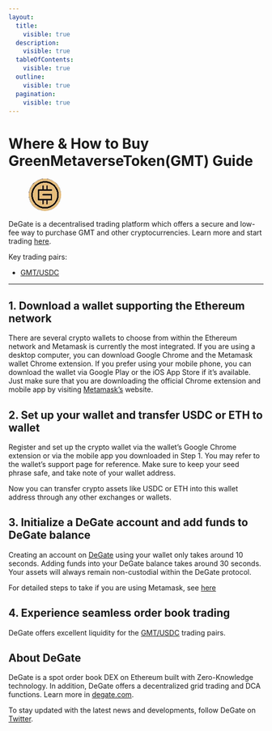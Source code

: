```yaml
---
layout:
  title:
    visible: true
  description:
    visible: true
  tableOfContents:
    visible: true
  outline:
    visible: true
  pagination:
    visible: true
---
```


# Where & How to Buy GreenMetaverseToken(GMT) Guide

<figure><img src="../.gitbook/assets/gmt_0xe3c408bd53c31c085a1746af401a4042954ff7401711367474675.jpg" alt="GMT" width="64" style="border-radius: 50%;"><figcaption></figcaption></figure>

DeGate is a decentralised trading platform which offers a secure and low-fee way to purchase GMT and other cryptocurrencies. Learn more and start trading [here](https://app.degate.com/trade/USDC/0xe3c408bd53c31c085a1746af401a4042954ff740?utm_source=howtobuy).&#x20;

Key trading pairs:

* [GMT/USDC](https://app.degate.com/trade/USDC/0xe3c408bd53c31c085a1746af401a4042954ff740?utm_source=howtobuy)

***

## 1. Download a wallet supporting the Ethereum network

There are several crypto wallets to choose from within the Ethereum network and Metamask is currently the most integrated. If you are using a desktop computer, you can download Google Chrome and the Metamask wallet Chrome extension. If you prefer using your mobile phone, you can download the wallet via Google Play or the iOS App Store if it’s available. Just make sure that you are downloading the official Chrome extension and mobile app by visiting [Metamask’s](https://metamask.io/) website.

## 2. Set up your wallet and transfer USDC or ETH to wallet

Register and set up the crypto wallet via the wallet’s Google Chrome extension or via the mobile app you downloaded in Step 1. You may refer to the wallet’s support page for reference. Make sure to keep your seed phrase safe, and take note of your wallet address.&#x20;

Now you can transfer crypto assets like USDC or ETH into this wallet address through any other exchanges or wallets.

## 3. Initialize a DeGate account and add funds to DeGate balance

Creating an account on [DeGate](https://app.degate.com/?utm_source=GMT_howtobuy) using your wallet only takes around 10 seconds. Adding funds into your DeGate balance takes around 30 seconds. Your assets will always remain non-custodial within the DeGate protocol.

For detailed steps to take if you are using Metamask, see [here](https://docs.degate.com/v/product_en/main-features/wallet-connectivity/metamask)

## 4. Experience seamless order book trading

DeGate offers excellent liquidity for the [GMT/USDC](https://app.degate.com/trade/USDC/0xe3c408bd53c31c085a1746af401a4042954ff740?utm_source=howtobuy) trading pairs.&#x20;

## About DeGate

DeGate is a spot order book DEX on Ethereum built with Zero-Knowledge technology. In addition, DeGate offers a decentralized grid trading and DCA functions.  Learn more in [degate.com](https://degate.com/?utm_source=GMT_howtobuy).

To stay updated with the latest news and developments, follow DeGate on [Twitter](https://twitter.com/degatedex).
